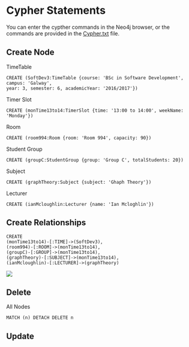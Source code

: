 # Cypher Statements
You can enter the cypther commands in the Neo4j browser, or the commands are provided in the [Cypher.txt](https://github.com/alexpt2000gmit/3Year_Project_GRAPH_THEORY_Neo4j/blob/master/Cypher.txt) file.

## Create Node

TimeTable
```
CREATE (SoftDev3:TimeTable {course: 'BSc in Software Development', campus: 'Galway', 
year: 3, semester: 6, academicYear: '2016/2017'})
```
Timer Slot
```
CREATE (monTime13to14:TimerSlot {time: '13:00 to 14:00', weekName: 'Monday'})
```
Room
```
CREATE (room994:Room {room: 'Room 994', capacity: 90})
```
Student Group
```
CREATE (groupC:StudentGroup {group: 'Group C', totalStudents: 20})
```
Subject
```
CREATE (graphTheory:Subject {subject: 'Ghaph Theory'})
```
Lecturer
```
CREATE (ianMcloughlin:Lecturer {name: 'Ian Mcloghlin'})
```


## Create Relationships

```
CREATE 
(monTime13to14)-[:TIME]->(SoftDev3), 
(room994)-[:ROOM]->(monTime13to14), 
(groupC)-[:GROUP]->(monTime13to14),
(graphTheory)-[:SUBJECT]->(monTime13to14), 
(ianMcloughlin)-[:LECTURER]->(graphTheory)
```
![](https://github.com/alexpt2000gmit/3Year_Project_GRAPH_THEORY_Neo4j/blob/master/img/DesignCypher.png)

## Delete 

All Nodes
```
MATCH (n) DETACH DELETE n
```

## Update 

```

```

